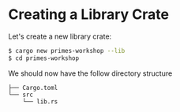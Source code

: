 # Creating a Library Crate

Let's create a new library crate:

```sh
$ cargo new primes-workshop --lib
$ cd primes-workshop
```

We should now have the follow directory structure

```plaintext
├── Cargo.toml
└── src
    └── lib.rs
```

